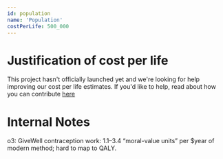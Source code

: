```yaml
---
id: population
name: 'Population'
costPerLife: 500_000
---
```


# Justification of cost per life

This project hasn't officially launched yet and we're looking for help improving our cost per life estimates.
If you'd like to help, read about how you can contribute [here](https://github.com/impactlist/impactlist/blob/master/CONTRIBUTING.md)

# Internal Notes

o3: GiveWell contraception work: 1.1–3.4 “moral-value units” per $year of modern method; hard to map to QALY.

